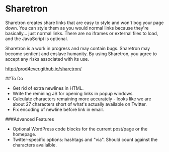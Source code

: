 Sharetron
=========

Sharetron creates share links that are easy to style and won't bog your page down. You can style them as you would normal links because they're basically... just normal links. There are no iframes or external files to load, and the JavaScript is optional.

Sharetron is a work in progress and may contain bugs. Sharetron may become sentient and enslave humanity. By using Sharetron, you agree to accept any risks associated with its use.

http://prod4ever.github.io/sharetron/

##To Do

* Get rid of extra newlines in HTML.
* Write the remining JS for opening links in popup windows.
* Calculate characters remaining more accurately - looks like we are about 27 characters short of what's actually available on Twitter.
* Fix encoding of newline before link in email.

###Advanced Features

* Optional WordPress code blocks for the current post/page or the homepage.
* Twitter-specific options: hashtags and "via". Should count against the characters availalble.
